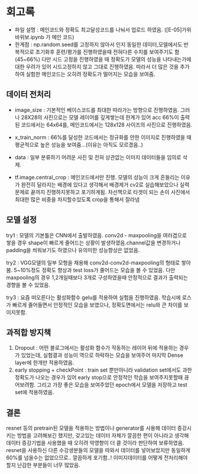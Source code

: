 # 회고록
- 파일 설명 : 메인코드와 정확도 최고달성코드를 나눠서 업로드 하였음. ([E-05]가위바위보.ipynb 가 메인 코드)
- 한계점 : np.random.seed를 고정하지 않아서 인지 동일한 데이터,모델에서도 반복적으로 초기화후 훈련/평가를 진행하였을때 전혀다른 수치를 보여주기도 함 (45~66%) 다만 시드 고정을 진행하였을 때 정확도가 모델의 성능을 나타내는가에 대한 우려가 있어 시드고정하지 않고 그대로 진행하였음. 따라서 더 많은 것을 추가하여 실험한 메인코드는 오히려 정확도가 떨어지는 모습을 보여줌.

## 데이터 전처리
- image_size : 기본적인 베이스코드를 최대한 따라가는 방향으로 진행하였음. 그러나 28X28의 사진으로는 모델 레이어를 깊게쌓는데 한계가 있어 acc 66%이 출력된 코드에서는 64x64를, 메인코드에서는 128x128 사이즈의 사진으로 진행하였음.

- x_train_norm : 66%를 달성한 코드에서는 정규화를 안한 이미지로 진행하였을 때 평균적으로 높은 성능을 보여줌...(이유는 아직도 모르겠음..)

- data : 일부 분류하기 어려운 사진 및 전혀 상관없는 이미지 데이터들을 임의로 삭제.

- tf.image.central_crop : 메인코드에서만 진행. 모델의 성능이 크게 흔들리는 이유가 완전히 달라지는 배경에 있다고 생각해서 배경제거 cv2로 실습해보았으나 실력문제로 끝까지 진행하지못하고 포기하게됨. 차선책으로 타겟이 되는 손이 사진에서 최대한 많은 비중을 차지할수있도록 crop을 통해서 잘라냄

## 모델 설정
try1 : 모델의 기본틀은 CNN에서 출발하였음. conv2d - maxpooling을 여러겹으로 쌓을 경우 shape이 빠르게 줄어드는 상황이 발생하였음.channel값을 변경하거나 padding을 씌워보기도 하였으나 유의미한 성능향상은 없었음.

try2 : VGG모델의 일부 모형을 채용해 conv2d-conv2d-maxpooling의 형태로 쌓아봄. 5~10%정도 정확도 향상과 test loss가 줄어드는 모습을 볼 수 있었음. 다만 maxpooling의 경우 1,2개일때보다 3개로 구성하였을때 안정적으로 결과가 출력되는 경향을 볼 수 있었음. 

try3 : 요즘 떠오른다는 활성화함수 gelu를 적용하여 실험을 진행하였음. 학습시에 로스가 빠르게 줄어들면서 안정적인 모습을 보였으나, 정확도면에서는 relu와 큰 차이를 보이지못함.

## 과적합 방지책
1. Dropout : 어떤 블로그에서는 활성화 함수가 작동하는 레이어 뒤에 적용하는 경우가 있었는데, 실험결과 성능이 역으로 하락하는 모습을 보여주어 마지막 Dense layer에 한개만 적용하였음.
2. early stopping + checkPoint : train set 뿐만아니라 validation set에서도 과한 정확도가 나오는 경우가 있어 early stop으로 안정적인 학습을 보여주지못할때 끊어보려함. 그리고 가장 좋은 모습을 보여주었던 epoch에서 모델을 저장하고 test set에 적용하였음.

## 결론
resnet 등의 pretrain된 모델을 적용하는 방법이나 generator를 사용해 데이터 증강시키는 방법을 고려해보긴 했지만, 갖고있는 데이터 자체가 깔끔한 편이 아니라고 생각해 데이터 증강기법을 사용했을 때 오히려 악영향이 더 클 것이라 판단하여 보류하였음. resnet을 사용하신 다른 수강생분들의 모델을 따와서 데이터를 넣어보았지만 동일하게 60%를 넘을수는 없었으므로.. 깔끔하게 포기함..! 이미지데이터를 어떻게 전처리해야할지 난감한 부분들이 너무 많았음.
